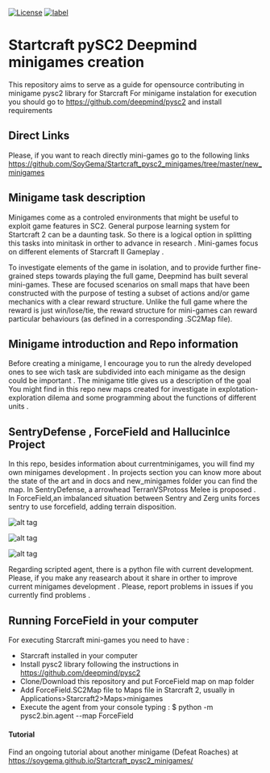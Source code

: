 

[![License](https://img.shields.io/badge/License-Apache%202.0-blue.svg)](https://opensource.org/licenses/Apache-2.0)
[![label](https://img.shields.io/github/issues-raw/badges/shields/website.svg)]()


# Startcraft pySC2 Deepmind minigames creation
This repository aims to serve as a guide for opensource contributing in minigame pysc2 library for Starcraft
For minigame instalation for execution you should go to https://github.com/deepmind/pysc2 and install requirements

## Direct Links 
Please, if you want to reach directly mini-games go to the following links 
https://github.com/SoyGema/Startcraft_pysc2_minigames/tree/master/new_minigames

## Minigame task description
Minigames come as a controled environments that might be useful to exploit game features in SC2. General purpose learning system for Startcraft 2 can be a daunting task. So there is a logical option in splitting this tasks into minitask in orther to advance in research . Mini-games focus on different elements of Starcraft II Gameplay .

To investigate elements of the game in isolation, and to provide further fine-grained steps towards playing the full game, Deepmind has  built several mini-games. These are focused scenarios on small maps that have been constructed with the purpose of testing a subset of actions and/or game mechanics with a clear reward structure. Unlike the full game where the reward is just win/lose/tie, the reward structure for mini-games can reward particular behaviours (as defined in a corresponding .SC2Map file).

## Minigame introduction and Repo information
Before creating a minigame, I encourage you to run the alredy developed ones to see wich task are subdivided into each minigame as the design could be important . The minigame title gives us a description of the goal 
You might find in this repo new maps created for investigate in explotation-exploration dilema and some programming about the functions of different units .

## SentryDefense , ForceField and HallucinIce Project 

In this repo, besides information about currentminigames, you will find my own minigames development . 
In projects section you can know more about the state of the art and in docs and new_minigames folder you can find the map.
In SentryDefense, a arrowhead TerranVSProtoss Melee is proposed .
In ForceField,an imbalanced situation between Sentry and Zerg units forces sentry to use forcefield, adding terrain disposition.

![alt tag](https://github.com/SoyGema/Startcraft_pysc2_minigames/blob/master/Images/Captura%20de%20pantalla%202017-09-18%20a%20las%2020.14.14.png)

![alt tag](https://github.com/SoyGema/Startcraft_pysc2_minigames/blob/master/Images/ForceField.png)

![alt tag](https://github.com/SoyGema/Startcraft_pysc2_minigames/blob/master/Images/HallucinIceV2.png)

Regarding scripted agent, there is a python file with current development. Please, if you make any reasearch about it share in orther to improve current minigames development .
Please, report problems in issues if you currently find problems .

## Running ForceField in your computer 

For executing Starcraft mini-games you need to have :

* Starcraft installed in your computer
* Install pysc2 library following the instructions in https://github.com/deepmind/pysc2
* Clone/Download this repository and put ForceField map on map folder
* Add ForceField.SC2Map file to Maps file in Starcraft 2, usually in Applications>Starcraft2>Maps>minigames
* Execute the agent from your console typing :
      $ python -m pysc2.bin.agent --map ForceField
      
      
#### Tutorial
Find an ongoing  tutorial about another minigame (Defeat Roaches) at https://soygema.github.io/Startcraft_pysc2_minigames/
